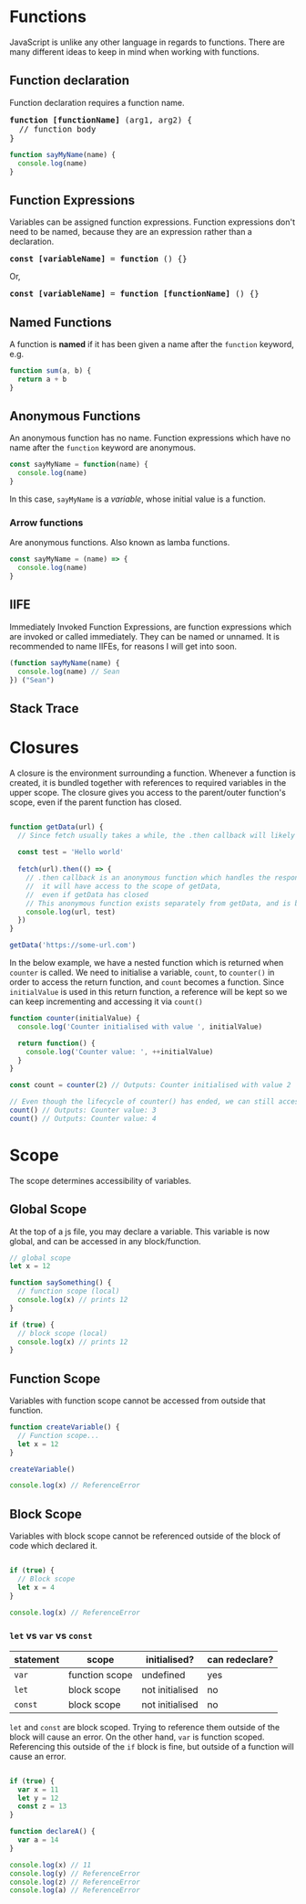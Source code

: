# Functions
JavaScript is unlike any other language in regards to functions. There are many different ideas to keep in mind when working with functions.

## Function declaration
Function declaration requires a function name.
<pre>
<b>function [functionName]</b> (arg1, arg2) {
  // function body
}
</pre>

```js
function sayMyName(name) {
  console.log(name)
}
```

## Function Expressions
Variables can be assigned function expressions. Function expressions don't need to be named, because they are an expression rather than a declaration.
<pre>
<b>const [variableName]</b> = <b>function</b> () {}
</pre>

Or,
<pre>
<b>const [variableName]</b> = <b>function [functionName]</b> () {}
</pre>

## Named Functions

A function is **named** if it has been given a name after the `function` keyword, e.g.
```js
function sum(a, b) {
  return a + b
}
```

## Anonymous Functions

An anonymous function has no name. Function expressions which have no name after the `function` keyword are anonymous.
```js
const sayMyName = function(name) {
  console.log(name)
}
```
In this case, `sayMyName` is a *variable*, whose initial value is a function.

### Arrow functions
Are anonymous functions. Also known as lamba functions.

```js
const sayMyName = (name) => {
  console.log(name)
}
```

## IIFE
Immediately Invoked Function Expressions, are function expressions which are invoked or called immediately. They can be named or unnamed.
It is recommended to name IIFEs, for reasons I will get into soon.

```js
(function sayMyName(name) {
  console.log(name) // Sean
}) ("Sean")
```

## Stack Trace


# Closures
A closure is the environment surrounding a function. Whenever a function is created, it is bundled together with references to required variables in the upper scope. The closure gives you access to the parent/outer function's scope, even if the parent function has closed. 

```js

function getData(url) {
  // Since fetch usually takes a while, the .then callback will likely be called when getData has closed.
  
  const test = 'Hello world'
  
  fetch(url).then(() => {
    // .then callback is an anonymous function which handles the response
    //  it will have access to the scope of getData,
    //  even if getData has closed
    // This anonymous function exists separately from getData, and is bundled with any necessary variables from the outer function (url)
    console.log(url, test)
  })
}

getData('https://some-url.com')

```

In the below example, we have a nested function which is returned when `counter` is called. We need to initialise a variable, `count`, to `counter()` in order to access the return function, and `count` becomes a function. Since `initialValue` is used in this return function, a reference will be kept so we can keep incrementing and accessing it via `count()`

```js
function counter(initialValue) {
  console.log('Counter initialised with value ', initialValue)

  return function() {
    console.log('Counter value: ', ++initialValue)
  }
}

const count = counter(2) // Outputs: Counter initialised with value 2

// Even though the lifecycle of counter() has ended, we can still access initialValue
count() // Outputs: Counter value: 3
count() // Outputs: Counter value: 4

```

# Scope
The scope determines accessibility of variables.

## Global Scope
At the top of a js file, you may declare a variable. This variable is now global, and can be accessed in any block/function.
```js
// global scope
let x = 12

function saySomething() {
  // function scope (local)
  console.log(x) // prints 12
}

if (true) {
  // block scope (local)
  console.log(x) // prints 12
}
```

## Function Scope
Variables with function scope cannot be accessed from outside that function.
```js
function createVariable() {
  // Function scope...
  let x = 12
}

createVariable()

console.log(x) // ReferenceError

```

## Block Scope
Variables with block scope cannot be referenced outside of the block of code which declared it.

```js

if (true) {
  // Block scope
  let x = 4
}

console.log(x) // ReferenceError

```

### `let` vs `var` vs `const`
| statement | scope | initialised? | can redeclare? |
| --- | --- | --- | --- |
| `var` | function scope | undefined | yes |
| `let` | block scope | not initialised | no |
| `const` | block scope | not initialised | no |

`let` and `const` are block scoped. Trying to reference them outside of the block will cause an error.
On the other hand, `var` is function scoped. Referencing this outside of the `if` block is fine, but outside of a function will cause an error.
```js

if (true) {
  var x = 11
  let y = 12
  const z = 13
}

function declareA() {
  var a = 14
}

console.log(x) // 11
console.log(y) // ReferenceError
console.log(z) // ReferenceError
console.log(a) // ReferenceError

```
